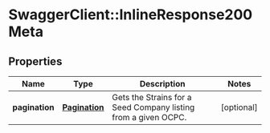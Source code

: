 # SwaggerClient::InlineResponse200Meta

## Properties
Name | Type | Description | Notes
------------ | ------------- | ------------- | -------------
**pagination** | [**Pagination**](Pagination.md) | Gets the Strains for a Seed Company listing from a given OCPC. | [optional] 


